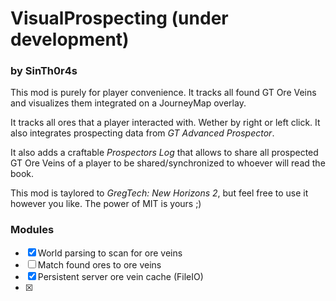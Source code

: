 # VisualProspecting (under development)
### by SinTh0r4s

This mod is purely for player convenience. It tracks all found GT Ore Veins and visualizes them integrated on a JourneyMap overlay.

It tracks all ores that a player interacted with. Wether by right or left click. It also integrates prospecting data from _GT Advanced Prospector_.

It also adds a craftable _Prospectors Log_ that allows to share all prospected GT Ore Veins of a player to be shared/synchronized to whoever will read the book.

This mod is taylored to _GregTech: New Horizons 2_, but feel free to use it however you like. The power of MIT is yours ;)

### Modules

 - [x] World parsing to scan for ore veins
 - [ ] Match found ores to ore veins
 - [x] Persistent server ore vein cache (FileIO)
 - [x] 